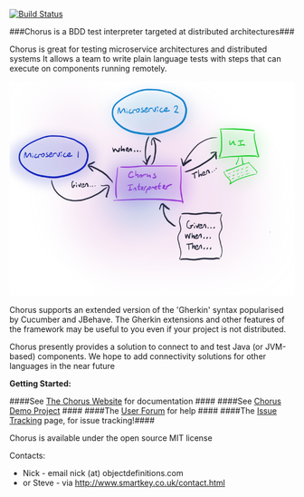 [![Build Status](https://travis-ci.org/Chorus-bdd/Chorus.svg?branch=master)](https://travis-ci.org/Chorus-bdd/Chorus)

###Chorus is a BDD test interpreter targeted at distributed architectures###

Chorus is great for testing microservice architectures and distributed systems
It allows a team to write plain language tests with steps that can execute on components running remotely.

![Chorus Overview](/resources/ChorusOverview.png)


Chorus supports an extended version of the 'Gherkin' syntax popularised by Cucumber and JBehave.
The Gherkin extensions and other features of the framework may be useful to you even if your project is not distributed.

Chorus presently provides a solution to connect to and test Java (or JVM-based) components.
We hope to add connectivity solutions for other languages in the near future

**Getting Started:**

####See [The Chorus Website](http://chorus-bdd.github.io) for documentation ####
####See [Chorus Demo Project](https://github.com/Chorus-bdd/Chorus-demo) ####
####The [User Forum](http://forum.chorusbdd.org/) for help ####
####The [Issue Tracking](https://github.com/Chorus-bdd/Chorus/issues?state=open) page, for issue tracking!####

Chorus is available under the open source MIT license

Contacts:  
 * Nick - email nick (at) objectdefinitions.com  
 * or Steve - via http://www.smartkey.co.uk/contact.html

